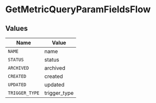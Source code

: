 # GetMetricQueryParamFieldsFlow


## Values

| Name           | Value          |
| -------------- | -------------- |
| `NAME`         | name           |
| `STATUS`       | status         |
| `ARCHIVED`     | archived       |
| `CREATED`      | created        |
| `UPDATED`      | updated        |
| `TRIGGER_TYPE` | trigger_type   |